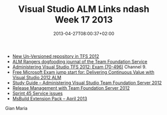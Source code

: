 ﻿---
title: "Visual Studio ALM Links ndash Week 17  2013"
description: ""
date: 2013-04-27T08:00:37+02:00
draft: false
tags: [Visual Studio ALM]
categories: [Visual Studio ALM]
---
- [New Un-Versioned repository in TFS 2012](http://blog.hinshelwood.com/new-un-versioned-repository-in-tfs-2012/?utm_source=feedly)
- [ALM Rangers dogfooding journal of the Team Foundation Service](http://blogs.msdn.com/b/willy-peter_schaub/archive/2013/04/19/alm-rangers-dogfooding-journal-of-the-team-foundation-service.aspx?utm_source=feedly)
- [Administering Visual Studio TFS 2012: Exam (70-496)](http://channel9.msdn.com/posts/MVA-Administering-Visual-Studio-TFS-2012-Exam-70-496-Instalando-o-Team-Foundation-Server) Channel 9.
- [Free Microsoft Exam jump start for: Delivering Continuous Value with Visual Studio 2012 ALM](http://blogs.msdn.com/b/visualstudioalm/archive/2013/04/23/free-microsoft-exam-jump-start-for-delivering-continuous-value-with-visual-studio-2012-application-lifecycle-management.aspx?utm_source=feedly)
- [Study Guide – Administering Visual Studio Team Foundation Server 2012](http://blog.andredias.net/study-guide-administering-visual-studio-team-foundation-server-2012-exam-70-496/)
- [Release Management with Team Foundation Server 2012](http://blog.hinshelwood.com/release-management-with-team-foundation-server-2012/)
- [Sprint 45 Service issues](http://blogs.msdn.com/b/bharry/archive/2013/04/23/sprint-45-service-issues.aspx?utm_source=feedly)
- [MsBuild Extension Pack – April 2013](http://mikefourie.wordpress.com/2013/04/25/msbuild-extension-pack-april-2013/?utm_source=feedly)

Gian Maria
